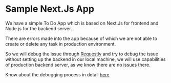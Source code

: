 # Sample Next.Js App

We have a simple To Do App which is based on Next.Js for frontend and Node.js for the backend server.

There are errors made into the app because of which we are not able to create or delete any task in production environment.

So we will debug the issue through <a href="https://requestly.io">Requestly</a> and try to debug the issue without setting up the backend in our local machine, we will use capabilities of production backend server, as we know there are no issues there.

Know about the debugging process in detail <a href="">here</a>
